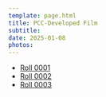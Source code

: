 ```yaml
---
template: page.html
title: PCC-Developed Film
subtitle: 
date: 2025-01-08
photos:  
---
```


- [Roll 0001](https://photos.app.goo.gl/raG4Pot2LWvaQqap9)
- [Roll 0002](https://photos.app.goo.gl/euorQFnWqjX6PHze8)
- [Roll 0003](https://photos.app.goo.gl/3fpphoVAUHRSD5Ct8)
